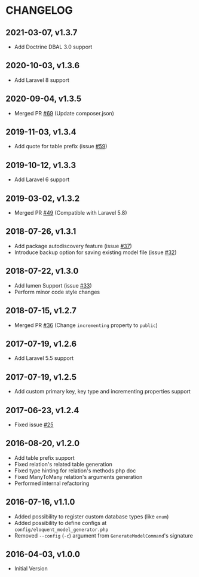 CHANGELOG
=========
2021-03-07, v1.3.7
-----------------
* Add Doctrine DBAL 3.0 support

2020-10-03, v1.3.6
-----------------
* Add Laravel 8 support

2020-09-04, v1.3.5
-----------------
* Merged PR [#69](https://github.com/krlove/eloquent-model-generator/pull/69) (Update composer.json)

2019-11-03, v1.3.4
-----------------
* Add quote for table prefix (issue [#59](https://github.com/krlove/eloquent-model-generator/issues/59))

2019-10-12, v1.3.3
-----------------
* Add Laravel 6 support

2019-03-02, v1.3.2
-----------------
* Merged PR [#49](https://github.com/krlove/eloquent-model-generator/pull/49) (Compatible with Laravel 5.8)

2018-07-26, v1.3.1
-----------------
* Add package autodiscovery feature (issue [#37](https://github.com/krlove/eloquent-model-generator/issues/37))
* Introduce backup option for saving existing model file (issue [#32](https://github.com/krlove/eloquent-model-generator/issues/32))

2018-07-22, v1.3.0
-----------------
* Add lumen Support (issue [#33](https://github.com/krlove/eloquent-model-generator/issues/33))
* Perform minor code style changes

2018-07-15, v1.2.7
-----------------
* Merged PR [#36](https://github.com/krlove/eloquent-model-generator/pull/36) (Change `incrementing` property to `public`)

2017-07-19, v1.2.6
-----------------
* Add Laravel 5.5 support

2017-07-19, v1.2.5
-----------------
* Add custom primary key, key type and incrementing properties support

2017-06-23, v1.2.4
-----------------
* Fixed issue [#25](https://github.com/krlove/eloquent-model-generator/issues/25)

2016-08-20, v1.2.0
-----------------
* Add table prefix support
* Fixed relation's related table generation
* Fixed type hinting for relation's methods php doc
* Fixed ManyToMany relation's arguments generation
* Performed internal refactoring

2016-07-16, v1.1.0
-----------------
* Added possibility to register custom database types (like `enum`)
* Added possibility to define configs at `config/eloquent_model_generator.php`
* Removed `--config` (`-c`) argument from `GenerateModelCommand`'s signature

2016-04-03, v1.0.0
-----------------
* Initial Version

